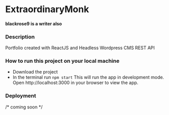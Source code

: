 # ExtraordinaryMonk
#### blackrose9 is a writer also

### Description
Portfolio created with ReactJS and Headless Wordpress CMS REST API

### How to run this project on your local machine
* Download the project
* In the terminal run `npm start`
This will run the app in development mode.
Open http://localhost:3000 in your browser to view the app.

### Deployment 
/* coming soon */